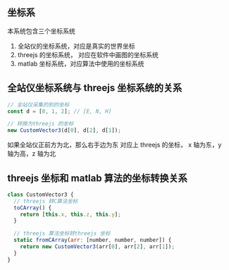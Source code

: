 ## 坐标系

本系统包含三个坐标系统

1. 全站仪的坐标系统，对应是真实的世界坐标
2. threejs 的坐标系统， 对应在软件中画图的坐标系统
3. matlab 坐标系统，对应算法中使用的坐标系统

## 全站仪坐标系统与 threejs 坐标系统的关系

```js
// 全站仪采集的到的坐标
const d = [0, 1, 2]; // [E, N, H]

// 转换为threejs 的坐标
new CustomVector3(d[0], d[2], d[1]);
```

如果全站仪正前方为北，那么右手边为东
对应上 threejs 的坐标， x 轴为东，y 轴为高，z 轴为北

## threejs 坐标和 matlab 算法的坐标转换关系

```js
class CustomVector3 {
  // threejs 转C算法坐标
  toCArray() {
    return [this.x, this.z, this.y];
  }

  // threejs 算法坐标转threejs 坐标
  static fromCArray(arr: [number, number, number]) {
    return new CustomVector3(arr[0], arr[2], arr[1]);
  }
}
```
